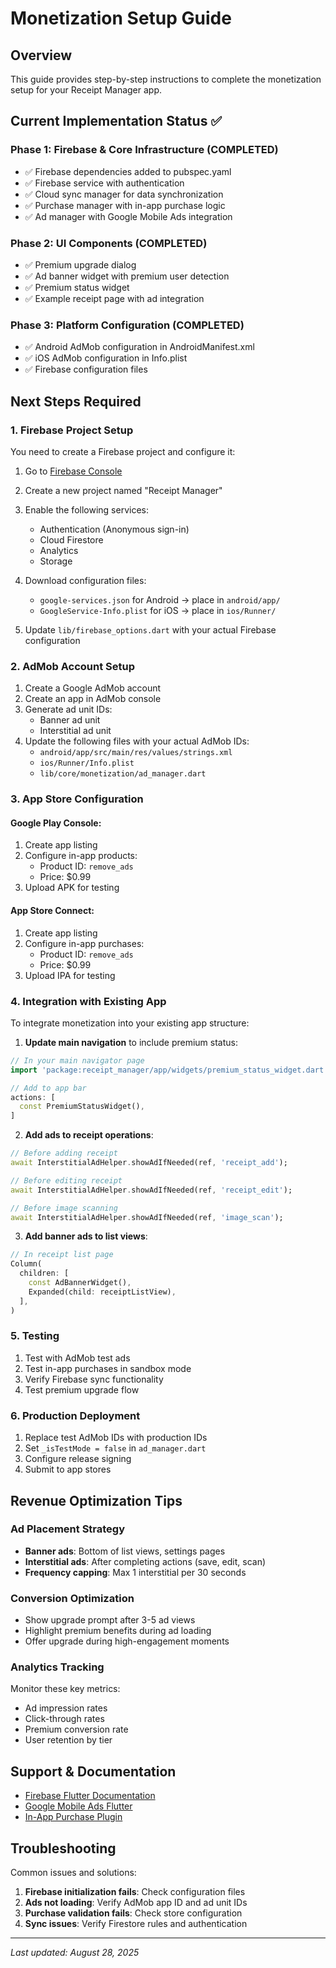 # Monetization Setup Guide

## Overview
This guide provides step-by-step instructions to complete the monetization setup for your Receipt Manager app.

## Current Implementation Status ✅

### Phase 1: Firebase & Core Infrastructure (COMPLETED)
- ✅ Firebase dependencies added to pubspec.yaml
- ✅ Firebase service with authentication
- ✅ Cloud sync manager for data synchronization
- ✅ Purchase manager with in-app purchase logic
- ✅ Ad manager with Google Mobile Ads integration

### Phase 2: UI Components (COMPLETED)
- ✅ Premium upgrade dialog
- ✅ Ad banner widget with premium user detection
- ✅ Premium status widget
- ✅ Example receipt page with ad integration

### Phase 3: Platform Configuration (COMPLETED)
- ✅ Android AdMob configuration in AndroidManifest.xml
- ✅ iOS AdMob configuration in Info.plist
- ✅ Firebase configuration files

## Next Steps Required

### 1. Firebase Project Setup
You need to create a Firebase project and configure it:

1. Go to [Firebase Console](https://console.firebase.google.com/)
2. Create a new project named "Receipt Manager"
3. Enable the following services:
   - Authentication (Anonymous sign-in)
   - Cloud Firestore
   - Analytics
   - Storage

4. Download configuration files:
   - `google-services.json` for Android → place in `android/app/`
   - `GoogleService-Info.plist` for iOS → place in `ios/Runner/`

5. Update `lib/firebase_options.dart` with your actual Firebase configuration

### 2. AdMob Account Setup
1. Create a Google AdMob account
2. Create an app in AdMob console
3. Generate ad unit IDs:
   - Banner ad unit
   - Interstitial ad unit
4. Update the following files with your actual AdMob IDs:
   - `android/app/src/main/res/values/strings.xml`
   - `ios/Runner/Info.plist`
   - `lib/core/monetization/ad_manager.dart`

### 3. App Store Configuration
#### Google Play Console:
1. Create app listing
2. Configure in-app products:
   - Product ID: `remove_ads`
   - Price: $0.99
3. Upload APK for testing

#### App Store Connect:
1. Create app listing
2. Configure in-app purchases:
   - Product ID: `remove_ads`
   - Price: $0.99
3. Upload IPA for testing

### 4. Integration with Existing App
To integrate monetization into your existing app structure:

1. **Update main navigation** to include premium status:
```dart
// In your main navigator page
import 'package:receipt_manager/app/widgets/premium_status_widget.dart';

// Add to app bar
actions: [
  const PremiumStatusWidget(),
]
```

2. **Add ads to receipt operations**:
```dart
// Before adding receipt
await InterstitialAdHelper.showAdIfNeeded(ref, 'receipt_add');

// Before editing receipt  
await InterstitialAdHelper.showAdIfNeeded(ref, 'receipt_edit');

// Before image scanning
await InterstitialAdHelper.showAdIfNeeded(ref, 'image_scan');
```

3. **Add banner ads to list views**:
```dart
// In receipt list page
Column(
  children: [
    const AdBannerWidget(),
    Expanded(child: receiptListView),
  ],
)
```

### 5. Testing
1. Test with AdMob test ads
2. Test in-app purchases in sandbox mode
3. Verify Firebase sync functionality
4. Test premium upgrade flow

### 6. Production Deployment
1. Replace test AdMob IDs with production IDs
2. Set `_isTestMode = false` in `ad_manager.dart`
3. Configure release signing
4. Submit to app stores

## Revenue Optimization Tips

### Ad Placement Strategy
- **Banner ads**: Bottom of list views, settings pages
- **Interstitial ads**: After completing actions (save, edit, scan)
- **Frequency capping**: Max 1 interstitial per 30 seconds

### Conversion Optimization
- Show upgrade prompt after 3-5 ad views
- Highlight premium benefits during ad loading
- Offer upgrade during high-engagement moments

### Analytics Tracking
Monitor these key metrics:
- Ad impression rates
- Click-through rates
- Premium conversion rate
- User retention by tier

## Support & Documentation
- [Firebase Flutter Documentation](https://firebase.flutter.dev/)
- [Google Mobile Ads Flutter](https://developers.google.com/admob/flutter)
- [In-App Purchase Plugin](https://pub.dev/packages/in_app_purchase)

## Troubleshooting
Common issues and solutions:

1. **Firebase initialization fails**: Check configuration files
2. **Ads not loading**: Verify AdMob app ID and ad unit IDs
3. **Purchase validation fails**: Check store configuration
4. **Sync issues**: Verify Firestore rules and authentication

---
*Last updated: August 28, 2025*

